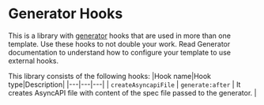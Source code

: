 # Generator Hooks

This is a library with [generator](https://github.com/asyncapi/generator/) hooks that are used in more than one template. Use these hooks to not double your work. Read Generator documentation to understand how to configure your template to use external hooks.

This library consists of the following hooks:
|Hook name|Hook type|Description|
|---|---|---|
| `createAsyncapiFile` | `generate:after` | It creates AsyncAPI file with content of the spec file passed to the generator. |